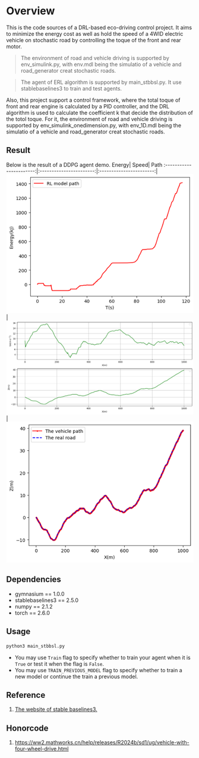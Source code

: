 # Overview
This is the code sources of a DRL-based eco-driving control project. It aims to minimize the energy cost as well as hold the speed of a 4WID electric vehicle on stochastic road by controlling the toque of the front and rear motor. 
>The environment of road and vehicle driving is supported by env_simulink.py, with env.mdl being the simulatio of a vehicle and road_generator creat stochastic roads.

>The agent of ERL algorithm is supported by main_stbbsl.py. It use stablebaselines3 to train and test agents.

Also, this project support a control framework, where the total toque of front and rear engine is calculated by a PID controller, and the DRL algorithm is used to calculate the coefficient k that decide the distribution of the totol toque. For it, the environment of road and vehicle driving is supported by env_simulink_onedimension.py, with env_1D.mdl being the simulatio of a vehicle and road_generator creat stochastic roads.


## Result    
Below is the result of a DDPG agent demo.
Energy| Speed| Path
:-----------------------:|:-----------------------:|:-----------------------:|
![](Result/DDPG/energy.png)| ![](Result/DDPG/speed_and_road.png)| ![](Result/DDPG/road.png)

## Dependencies
- gymnasium == 1.0.0  
- stablebaselines3 == 2.5.0  
- numpy == 2.1.2  
- torch == 2.6.0  

## Usage
```bash
python3 main_stbbsl.py
```
- You may use `Train` flag to specify whether to train your agent when it is `True` or test it when the flag is `False`.  
- You may use `TRAIN_PREVIOUS_MODEL` flag to specify whether to train a new model or continue the train a previous model.

## Reference
1. [The website of stable baselines3.](https://stable-baselines3.readthedocs.io/en/master/)

## Honorcode
1. https://ww2.mathworks.cn/help/releases/R2024b/sd1/ug/vehicle-with-four-wheel-drive.html
